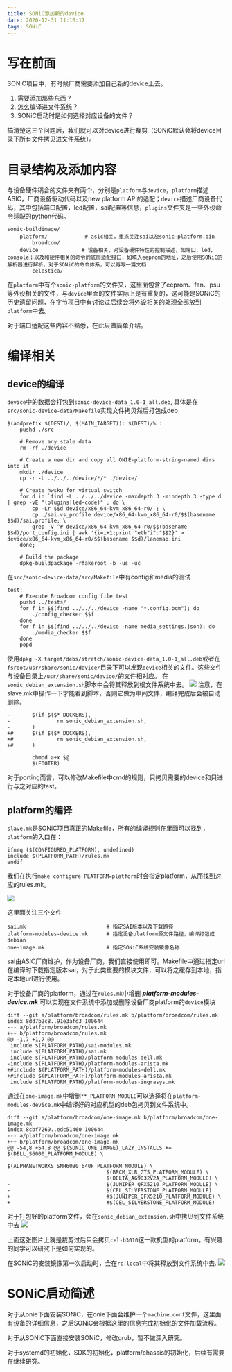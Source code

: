 ```yaml
---
title: SONiC添加新的device
date: 2020-12-31 11:16:17
tags: SONiC
---
```


# 写在前面
SONiC项目中，有时候厂商需要添加自己新的device上去。
1. 需要添加那些东西？
2. 怎么编译进文件系统？
3. SONiC启动时是如何选择对应设备的文件？

搞清楚这三个问题后，我们就可以对device进行裁剪（SONiC默认会将device目录下所有文件拷贝进文件系统）。

# 目录结构及添加内容

与设备硬件耦合的文件夹有两个，分别是`platform`与`device`，`platform`描述ASIC，厂商设备驱动代码以及new platform API的适配；`device`描述厂商设备代码，其中包括端口配置，led配置，sai配置等信息，`plugins`文件夹是一些外设命令适配的python代码。
```
sonic-buildimage/
    platform/            # asic相关，重点关注sai以及sonic-platform.bin
        broadcom/        
    device              # 设备相关，对设备硬件特性的控制描述，如端口，led，console；以及和硬件相关的命令的底层适配接口，如填入eeprom的地址，之后使用SONiC的解析器进行解析。对于SONiC的命令体系，可以再写一篇文档
        celestica/
```

在`platform`中有个`sonic-platform`的文件夹，这里面包含了eeprom、fan、psu等外设相关的文件，与`device`里面的文件实际上是有重复的，这可能是SONiC的历史遗留问题，在字节项目中有讨论过后续会将外设相关的处理全部放到`platform`中去。

对于端口适配这些内容不熟悉，在此只做简单介绍。

# 编译相关
## device的编译

`device`中的数据会打包到`sonic-device-data_1.0-1_all.deb`, 具体是在`src/sonic-device-data/Makefile`实现文件拷贝然后打包成deb
```
$(addprefix $(DEST)/, $(MAIN_TARGET)): $(DEST)/% :                                       
    pushd ./src                     
                                    
    # Remove any stale data         
    rm -rf ./device                 
                                    
    # Create a new dir and copy all ONIE-platform-string-named dirs into it              
    mkdir ./device                  
    cp -r -L ../../../device/*/* ./device/                                               
                                    
    # Create hwsku for virtual switch
    for d in `find -L ../../../device -maxdepth 3 -mindepth 3 -type d | grep -vE "(plugins|led-code)"`; do \
        cp -Lr $$d device/x86_64-kvm_x86_64-r0/ ; \                                      
        cp ./sai.vs_profile device/x86_64-kvm_x86_64-r0/$$(basename $$d)/sai.profile; \  
        grep -v ^# device/x86_64-kvm_x86_64-r0/$$(basename $$d)/port_config.ini | awk '{i=i+1;print "eth"i":"$$2}' > device/x86_64-kvm_x86_64-r0/$$(basename $$d)/lanemap.ini
    done;                           
                                    
    # Build the package                                                                                                                                       
    dpkg-buildpackage -rfakeroot -b -us -uc
```
在`src/sonic-device-data/src/Makefile`中有config和media的测试
```
test:
    # Execute Broadcom config file test
    pushd ../tests/
    for f in $$(find ../../../device -name "*.config.bcm"); do
        ./config_checker $$f
    done
    for f in $$(find ../../../device -name media_settings.json); do                                                                                           
        ./media_checker $$f
    done
    popd
```
使用`dpkg -X target/debs/stretch/sonic-device-data_1.0-1_all.deb`或者在`fsroot/usr/share/sonic/device/`目录下可以发现`device`相关的文件。这些文件与设备目录上`/usr/share/sonic/device/`的文件相对应。
在`sonic_debian_extension.sh`脚本中会将其释放到根文件系统中去。
![](https://rancho333.github.io/uploads/device_data.png)
注意，在slave.mk中操作一下才能看到脚本，否则它做为中间文件，编译完成后会被自动删除。
```
-       $(if $($*_DOCKERS),
-               rm sonic_debian_extension.sh,
-       )
+#      $(if $($*_DOCKERS),
+#              rm sonic_debian_extension.sh,
+#      )
 
        chmod a+x $@
        $(FOOTER)
```

对于porting而言，可以修改Makefile中cmd的规则，只拷贝需要的device和只进行与之对应的test。



## platform的编译

`slave.mk`是SONiC项目真正的Makefile，所有的编译规则在里面可以找到，`platform`的入口在：
```
ifneq ($(CONFIGURED_PLATFORM), undefined)
include $(PLATFORM_PATH)/rules.mk
endif 
```
我们在执行`make configure PLATFORM=platform`时会指定platform，从而找到对应的rules.mk。

![](https://rancho333.github.io/uploads/rules_mk.png)

这里面关注三个文件
```
sai.mk                          # 指定SAI版本以及下载路径
platform-modules-device.mk      # 指定设备platform源文件路径，编译打包成debian
one-image.mk                    # 指定SONiC系统安装镜像名称
```
sai由ASIC厂商维护，作为设备厂商，我们直接使用即可。Makefile中通过指定url在编译时下载指定版本sai，对于此类重要的模块文件，可以将之缓存到本地，指定本地url进行使用。

对于设备厂商的platform，通过在`rules.mk`中增删 ***platform-modules-device.mk*** 可以实现在文件系统中添加或删除设备厂商platform的`device`模块
```
diff --git a/platform/broadcom/rules.mk b/platform/broadcom/rules.mk
index 8dd7b2c8..91e3afd3 100644
--- a/platform/broadcom/rules.mk
+++ b/platform/broadcom/rules.mk
@@ -1,7 +1,7 @@
 include $(PLATFORM_PATH)/sai-modules.mk
 include $(PLATFORM_PATH)/sai.mk
-include $(PLATFORM_PATH)/platform-modules-dell.mk
-include $(PLATFORM_PATH)/platform-modules-arista.mk
+#include $(PLATFORM_PATH)/platform-modules-dell.mk
+#include $(PLATFORM_PATH)/platform-modules-arista.mk
 include $(PLATFORM_PATH)/platform-modules-ingrasys.mk
```

通过在`one-image.mk`中增删`**_PLATFORM_MODULE`可以选择将在`platform-modules-device.mk`中编译好的对应机型的deb包拷贝到文件系统中。
```
diff --git a/platform/broadcom/one-image.mk b/platform/broadcom/one-image.mk
index 8cbf7269..edc51460 100644
--- a/platform/broadcom/one-image.mk
+++ b/platform/broadcom/one-image.mk
@@ -54,8 +54,8 @@ $(SONIC_ONE_IMAGE)_LAZY_INSTALLS += $(DELL_S6000_PLATFORM_MODULE) \
                                $(ALPHANETWORKS_SNH60B0_640F_PLATFORM_MODULE) \
                                $(BRCM_XLR_GTS_PLATFORM_MODULE) \
                                $(DELTA_AG9032V2A_PLATFORM_MODULE) \
-                               $(JUNIPER_QFX5210_PLATFORM_MODULE) \
-                               $(CEL_SILVERSTONE_PLATFORM_MODULE)
+                               #$(JUNIPER_QFX5210_PLATFORM_MODULE) \
+                               #$(CEL_SILVERSTONE_PLATFORM_MODULE)
```

对于打包好的platform文件，会在`sonic_debian_extension.sh`中拷贝到文件系统中去
![](https://rancho333.github.io/uploads/platform_module.png)

上面这张图片上就是裁剪过后只会拷贝`cel-b3010`这一款机型的platform。有兴趣的同学可以研究下是如何实现的。

在SONiC的安装镜像第一次启动时，会在`rc.local`中将其释放到文件系统中去.
![](https://rancho333.github.io/uploads/platform_module_2.png)

# SONiC启动简述

对于从onie下面安装SONiC，在onie下面会维护一个`machine.conf`文件，这里面有设备的详细信息，之后SONiC会根据这里的信息完成初始化的文件加载流程。

对于从SONiC下面直接安装SONiC，修改grub，暂不做深入研究。

对于systemd的初始化，SDK的初始化，platform/chassis的初始化，后续有需要在继续研究。